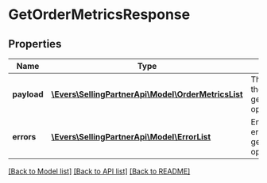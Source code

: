 # GetOrderMetricsResponse

## Properties
Name | Type | Description | Notes
------------ | ------------- | ------------- | -------------
**payload** | [**\Evers\SellingPartnerApi\Model\OrderMetricsList**](OrderMetricsList.md) | The payload for the getOrderMetrics operation. | [optional] 
**errors** | [**\Evers\SellingPartnerApi\Model\ErrorList**](ErrorList.md) | Encountered errors for the getOrderMetrics operation. | [optional] 

[[Back to Model list]](../README.md#documentation-for-models) [[Back to API list]](../README.md#documentation-for-api-endpoints) [[Back to README]](../README.md)



